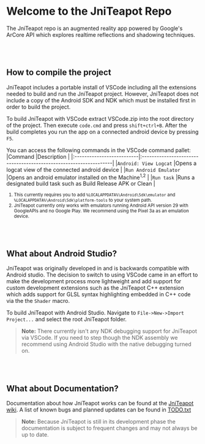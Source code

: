 # Welcome to the JniTeapot Repo

The JniTeapot repo is an augmented reality app powered by Google's ArCore API which explores realtime reflections and shadowing techniques.

<br><br>

## How to compile the project
JniTeapot includes a portable install of VSCode including all the extensions needed to build and run the JniTeapot project. However, JniTeapot does not include a copy of the Android SDK and NDK which must be installed first in order to build the project.
 
To build JniTeapot with VSCode extract VSCode.zip into the root directory of the project. Then execute `code.cmd` and press `shift+ctrl+B`. After the build completes you run the app on a connected android device by pressing `F5`.

You can access the following commands in the VSCode command pallet:
|Command                    |Description                                                        |
|:--------------------------|:------------------------------------------------------------------|
|`Android: View Logcat`     |Opens a logcat view of the connected android device                |
|`Run Android Emulator`     |Opens an android emulator installed on the Machine<sup>1,2</sup>   |
|`Run task`                 |Runs a designated build task such as Build Release APK or Clean    |

><small>
1. This currently requires you to add `%LOCALAPPDATA%\Android\Sdk\emulator` and `%LOCALAPPDATA%\Android\Sdk\platform-tools` to your system path.
2. JniTeapot currently only works with emulators running Android API version 29 with GoogleAPIs and no Google Play. We recommend using the Pixel 3a as an emulation device.
></small> 


<br><br>

## What about Android Studio?
JniTeapot was originally developed in and is backwards compatible with Android studio. The decision to switch to using VSCode came in an effort to make the development process more lightweight and add support for custom development extensions such as the JniTeapot C++ extension which adds support for GLSL syntax highlighting embedded in C++ code via the the `Shader` macro. 

To build JniTeapot with Android Studio. Navigate to `File->New->Import Project...` and select the root JniTeapot folder.   

> **Note:** There currently isn't any NDK debugging support for JniTeapot via VSCode. If you need to step though the NDK assembly we recommend using Android Studio with the native debugging turned on.

<br><br>

## What about Documentation?
Documentation about how JniTeapot works can be found at the [JniTeapot wiki](https://github.com/UM-EECS-441/graphics/wiki/JniTeapot-Documentation).
A list of known bugs and planned updates can be found in [TODO.txt](TODO.txt) 

> **Note:** Because JniTeapot is still in its development phase the documentation is subject to frequent changes and may not always be up to date.